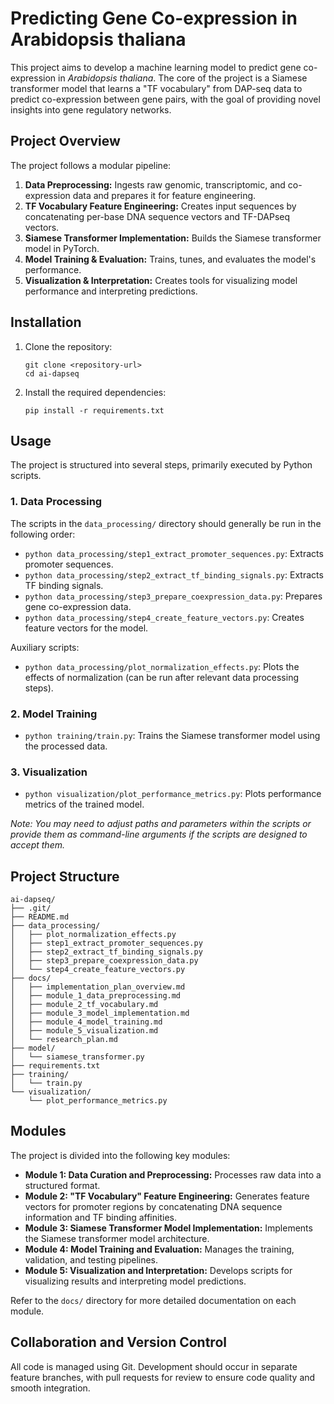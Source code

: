 # Predicting Gene Co-expression in Arabidopsis thaliana

This project aims to develop a machine learning model to predict gene co-expression in *Arabidopsis thaliana*. The core of the project is a Siamese transformer model that learns a "TF vocabulary" from DAP-seq data to predict co-expression between gene pairs, with the goal of providing novel insights into gene regulatory networks.

## Project Overview

The project follows a modular pipeline:
1.  **Data Preprocessing:** Ingests raw genomic, transcriptomic, and co-expression data and prepares it for feature engineering.
2.  **TF Vocabulary Feature Engineering:** Creates input sequences by concatenating per-base DNA sequence vectors and TF-DAPseq vectors.
3.  **Siamese Transformer Implementation:** Builds the Siamese transformer model in PyTorch.
4.  **Model Training & Evaluation:** Trains, tunes, and evaluates the model's performance.
5.  **Visualization & Interpretation:** Creates tools for visualizing model performance and interpreting predictions.

## Installation

1.  Clone the repository:
    ```shell
    git clone <repository-url>
    cd ai-dapseq
    ```
2.  Install the required dependencies:
    ```shell
    pip install -r requirements.txt
    ```

## Usage

The project is structured into several steps, primarily executed by Python scripts.

### 1. Data Processing

The scripts in the `data_processing/` directory should generally be run in the following order:

*   `python data_processing/step1_extract_promoter_sequences.py`: Extracts promoter sequences.
*   `python data_processing/step2_extract_tf_binding_signals.py`: Extracts TF binding signals.
*   `python data_processing/step3_prepare_coexpression_data.py`: Prepares gene co-expression data.
*   `python data_processing/step4_create_feature_vectors.py`: Creates feature vectors for the model.

Auxiliary scripts:
*   `python data_processing/plot_normalization_effects.py`: Plots the effects of normalization (can be run after relevant data processing steps).

### 2. Model Training

*   `python training/train.py`: Trains the Siamese transformer model using the processed data.

### 3. Visualization

*   `python visualization/plot_performance_metrics.py`: Plots performance metrics of the trained model.

*Note: You may need to adjust paths and parameters within the scripts or provide them as command-line arguments if the scripts are designed to accept them.*

## Project Structure

```
ai-dapseq/
├── .git/
├── README.md
├── data_processing/
│   ├── plot_normalization_effects.py
│   ├── step1_extract_promoter_sequences.py
│   ├── step2_extract_tf_binding_signals.py
│   ├── step3_prepare_coexpression_data.py
│   └── step4_create_feature_vectors.py
├── docs/
│   ├── implementation_plan_overview.md
│   ├── module_1_data_preprocessing.md
│   ├── module_2_tf_vocabulary.md
│   ├── module_3_model_implementation.md
│   ├── module_4_model_training.md
│   ├── module_5_visualization.md
│   └── research_plan.md
├── model/
│   └── siamese_transformer.py
├── requirements.txt
├── training/
│   └── train.py
└── visualization/
    └── plot_performance_metrics.py
```

## Modules

The project is divided into the following key modules:

*   **Module 1: Data Curation and Preprocessing:** Processes raw data into a structured format.
*   **Module 2: "TF Vocabulary" Feature Engineering:** Generates feature vectors for promoter regions by concatenating DNA sequence information and TF binding affinities.
*   **Module 3: Siamese Transformer Model Implementation:** Implements the Siamese transformer model architecture.
*   **Module 4: Model Training and Evaluation:** Manages the training, validation, and testing pipelines.
*   **Module 5: Visualization and Interpretation:** Develops scripts for visualizing results and interpreting model predictions.

Refer to the `docs/` directory for more detailed documentation on each module.

## Collaboration and Version Control

All code is managed using Git. Development should occur in separate feature branches, with pull requests for review to ensure code quality and smooth integration.
